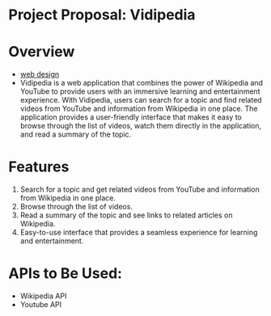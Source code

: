 # Project Proposal: Vidipedia


# Overview
- [web design](./picture/image.png)
- Vidipedia is a web application that combines the power of Wikipedia and YouTube to provide users with an immersive learning and entertainment experience. With Vidipedia, users can search for a topic and find related videos from YouTube and information from Wikipedia in one place. The application provides a user-friendly interface that makes it easy to browse through the list of videos, watch them directly in the application, and read a summary of the topic.

# Features
1. Search for a topic and get related videos from YouTube and information from Wikipedia in one place.
2. Browse through the list of videos.
3. Read a summary of the topic and see links to related articles on Wikipedia.
4. Easy-to-use interface that provides a seamless experience for learning and entertainment.

# APIs to Be Used:
- Wikipedia API
- Youtube API


